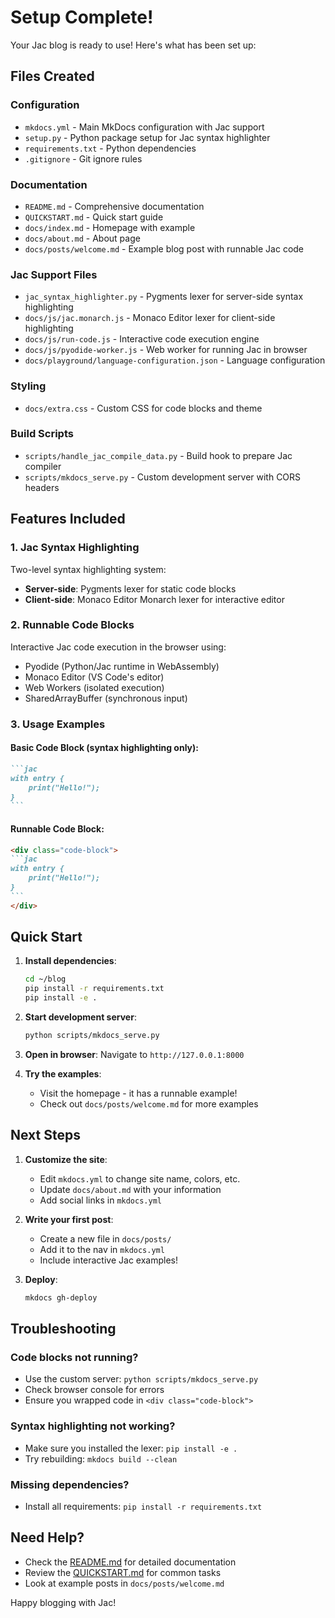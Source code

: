 # Setup Complete!

Your Jac blog is ready to use! Here's what has been set up:

## Files Created

### Configuration
- `mkdocs.yml` - Main MkDocs configuration with Jac support
- `setup.py` - Python package setup for Jac syntax highlighter
- `requirements.txt` - Python dependencies
- `.gitignore` - Git ignore rules

### Documentation
- `README.md` - Comprehensive documentation
- `QUICKSTART.md` - Quick start guide
- `docs/index.md` - Homepage with example
- `docs/about.md` - About page
- `docs/posts/welcome.md` - Example blog post with runnable Jac code

### Jac Support Files
- `jac_syntax_highlighter.py` - Pygments lexer for server-side syntax highlighting
- `docs/js/jac.monarch.js` - Monaco Editor lexer for client-side highlighting
- `docs/js/run-code.js` - Interactive code execution engine
- `docs/js/pyodide-worker.js` - Web worker for running Jac in browser
- `docs/playground/language-configuration.json` - Language configuration

### Styling
- `docs/extra.css` - Custom CSS for code blocks and theme

### Build Scripts
- `scripts/handle_jac_compile_data.py` - Build hook to prepare Jac compiler
- `scripts/mkdocs_serve.py` - Custom development server with CORS headers

## Features Included

### 1. Jac Syntax Highlighting
Two-level syntax highlighting system:
- **Server-side**: Pygments lexer for static code blocks
- **Client-side**: Monaco Editor Monarch lexer for interactive editor

### 2. Runnable Code Blocks
Interactive Jac code execution in the browser using:
- Pyodide (Python/Jac runtime in WebAssembly)
- Monaco Editor (VS Code's editor)
- Web Workers (isolated execution)
- SharedArrayBuffer (synchronous input)

### 3. Usage Examples

#### Basic Code Block (syntax highlighting only):
````markdown
```jac
with entry {
    print("Hello!");
}
```
````

#### Runnable Code Block:
````markdown
<div class="code-block">
```jac
with entry {
    print("Hello!");
}
```
</div>
````

## Quick Start

1. **Install dependencies**:
   ```bash
   cd ~/blog
   pip install -r requirements.txt
   pip install -e .
   ```

2. **Start development server**:
   ```bash
   python scripts/mkdocs_serve.py
   ```

3. **Open in browser**:
   Navigate to `http://127.0.0.1:8000`

4. **Try the examples**:
   - Visit the homepage - it has a runnable example!
   - Check out `docs/posts/welcome.md` for more examples

## Next Steps

1. **Customize the site**:
   - Edit `mkdocs.yml` to change site name, colors, etc.
   - Update `docs/about.md` with your information
   - Add social links in `mkdocs.yml`

2. **Write your first post**:
   - Create a new file in `docs/posts/`
   - Add it to the nav in `mkdocs.yml`
   - Include interactive Jac examples!

3. **Deploy**:
   ```bash
   mkdocs gh-deploy
   ```

## Troubleshooting

### Code blocks not running?
- Use the custom server: `python scripts/mkdocs_serve.py`
- Check browser console for errors
- Ensure you wrapped code in `<div class="code-block">`

### Syntax highlighting not working?
- Make sure you installed the lexer: `pip install -e .`
- Try rebuilding: `mkdocs build --clean`

### Missing dependencies?
- Install all requirements: `pip install -r requirements.txt`

## Need Help?

- Check the [README.md](README.md) for detailed documentation
- Review the [QUICKSTART.md](QUICKSTART.md) for common tasks
- Look at example posts in `docs/posts/welcome.md`

Happy blogging with Jac!
